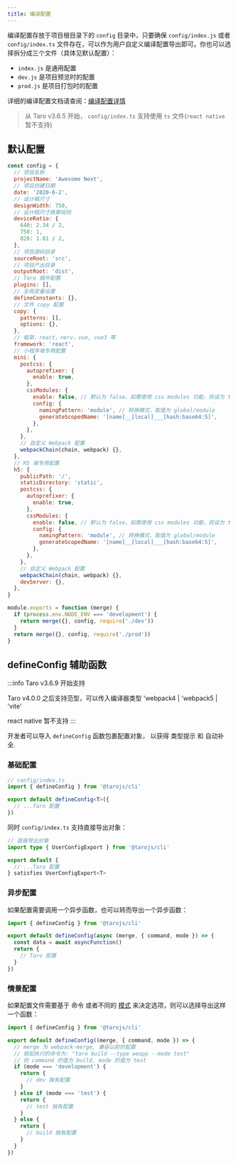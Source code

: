 ```yaml
---
title: 编译配置
---
```


编译配置存放于项目根目录下的 `config` 目录中，只要确保 `config/index.js` 或者 `config/index.ts` 文件存在，可以作为用户自定义编译配置导出即可。你也可以选择拆分成三个文件（具体见默认配置）：

- `index.js` 是通用配置
- `dev.js` 是项目预览时的配置
- `prod.js` 是项目打包时的配置

详细的编译配置文档请查阅：[编译配置详情](./config-detail)

> 从 Taro v3.6.5 开始， `config/index.ts` 支持使用 `ts` 文件(`react native` 暂不支持)

## 默认配置

```js title="config/index.js"
const config = {
  // 项目名称
  projectName: 'Awesome Next',
  // 项目创建日期
  date: '2020-6-2',
  // 设计稿尺寸
  designWidth: 750,
  // 设计稿尺寸换算规则
  deviceRatio: {
    640: 2.34 / 2,
    750: 1,
    828: 1.81 / 2,
  },
  // 项目源码目录
  sourceRoot: 'src',
  // 项目产出目录
  outputRoot: 'dist',
  // Taro 插件配置
  plugins: [],
  // 全局变量设置
  defineConstants: {},
  // 文件 copy 配置
  copy: {
    patterns: [],
    options: {},
  },
  // 框架，react，nerv，vue, vue3 等
  framework: 'react',
  // 小程序端专用配置
  mini: {
    postcss: {
      autoprefixer: {
        enable: true,
      },
      cssModules: {
        enable: false, // 默认为 false，如需使用 css modules 功能，则设为 true
        config: {
          namingPattern: 'module', // 转换模式，取值为 global/module
          generateScopedName: '[name]__[local]___[hash:base64:5]',
        },
      },
    },
    // 自定义 Webpack 配置
    webpackChain(chain, webpack) {},
  },
  // H5 端专用配置
  h5: {
    publicPath: '/',
    staticDirectory: 'static',
    postcss: {
      autoprefixer: {
        enable: true,
      },
      cssModules: {
        enable: false, // 默认为 false，如需使用 css modules 功能，则设为 true
        config: {
          namingPattern: 'module', // 转换模式，取值为 global/module
          generateScopedName: '[name]__[local]___[hash:base64:5]',
        },
      },
    },
    // 自定义 Webpack 配置
    webpackChain(chain, webpack) {},
    devServer: {},
  },
}

module.exports = function (merge) {
  if (process.env.NODE_ENV === 'development') {
    return merge({}, config, require('./dev'))
  }
  return merge({}, config, require('./prod'))
}
```

## defineConfig 辅助函数

:::info
Taro v3.6.9 开始支持

Taro v4.0.0 之后支持范型，可以传入编译器类型 'webpack4 | 'webpack5 | 'vite'

react native 暂不支持
:::

开发者可以导入 `defineConfig` 函数包裹配置对象， 以获得 类型提示 和 自动补全.

### 基础配置

```ts
// config/index.ts
import { defineConfig } from '@tarojs/cli'

export default defineConfig<T>({
  // ...Taro 配置
})
```

同时 `config/index.ts` 支持直接导出对象：

```ts
// 直接导出对象
import type { UserConfigExport } from '@tarojs/cli'

export default {
  // ...Taro 配置
} satisfies UserConfigExport<T>
```

### 异步配置

如果配置需要调用一个异步函数，也可以转而导出一个异步函数：

```ts
import { defineConfig } from '@tarojs/cli'

export default defineConfig(async (merge, { command, mode }) => {
  const data = await asyncFunction()
  return {
    // Taro 配置
  }
})
```

### 情景配置

如果配置文件需要基于 命令 或者不同的 [模式](./env-mode-config.md) 来决定选项，则可以选择导出这样一个函数：

```ts
import { defineConfig } from '@tarojs/cli'

export default defineConfig((merge, { command, mode }) => {
  // merge 为 webpack-merge, 兼容以前的配置
  // 假如执行的命令为: "taro build --type weapp --mode test"
  // 则 command 的值为 build, mode 的值为 test
  if (mode === 'development') {
    return {
      // dev 独有配置
    }
  } else if (mode === 'test') {
    return {
      // test 独有配置
    }
  } else {
    return {
      // build 独有配置
    }
  }
})
```
